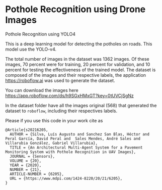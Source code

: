 # Pothole Recognition using Drone Images 

Pothole Recognition using YOLO4 


This is a deep learning model for detecting the potholes on roads. This model use the YOLO-v4.

The total number of images in the dataset was 1362 images. Of these images, 70 percent were for training, 20 percent for validation, and 10 percent for testing the effectiveness of the trained model. The dataset is composed of the images and their respective labels, the application https://roboflow.ai was used to generate the dataset.

You can download the images here
https://app.roboflow.com/ds/h9SGxHMxGT?key=0tUVCjSgNz

In the dataset folder have all the images original (568) that generated the dataset to `roboflow`, including their respectives labels. 








Please if you use this code in your work cite as
```
@Article{s20216205,
  AUTHOR = {Silva, Luís Augusto and Sanchez San Blas, Héctor and  Peral García, David Peral and  Sales Mendes, André Sales and  Villarubia González, Gabriel Villarubia},
  TITLE = {An Architectural Multi-Agent System for a Pavement Monitoring System with Pothole Recognition in UAV Images},
  JOURNAL = {Sensors},
  VOLUME = {20},
  YEAR = {2020},
  NUMBER = {21},
  ARTICLE-NUMBER = {6205},
  URL = {https://www.mdpi.com/1424-8220/20/21/6205},
}
```
